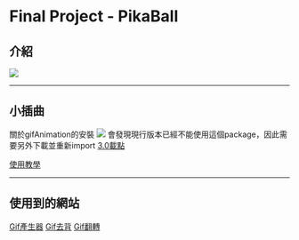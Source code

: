 # Final Project - PikaBall

## 介紹

![](https://i.imgur.com/yheydWQ.jpg)



---
## 小插曲
關於gifAnimation的安裝
![](https://i.imgur.com/aNIt7cn.png)
會發現現行版本已經不能使用這個package，因此需要另外下載並重新import
[3.0載點](https://github.com/extrapixel/gif-animation/blob/3.0/distribution/gifAnimation.zip)

[使用教學](https://www.gushiciku.cn/pl/azMg/zh-tw)

---

## 使用到的網站

[Gif產生器](https://gifmake.com/)
[Gif去背](https://www.unscreen.com/upload)
[Gif翻轉](https://www.online-image-editor.com/)
